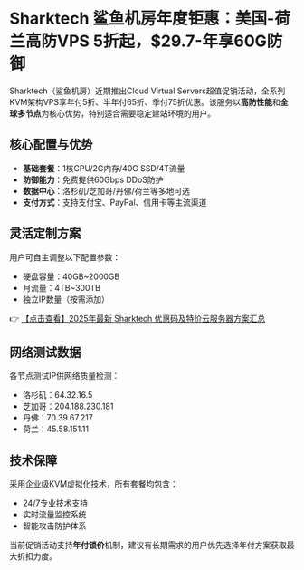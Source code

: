 # Sharktech 鲨鱼机房年度钜惠：美国-荷兰高防VPS 5折起，$29.7-年享60G防御

Sharktech（鲨鱼机房）近期推出Cloud Virtual Servers超值促销活动，全系列KVM架构VPS享年付5折、半年付65折、季付75折优惠。该服务以**高防性能**和**全球多节点**为核心优势，特别适合需要稳定建站环境的用户。

## 核心配置与优势
- **基础套餐**：1核CPU/2G内存/40G SSD/4T流量
- **防御能力**：免费提供60Gbps DDoS防护
- **数据中心**：洛杉矶/芝加哥/丹佛/荷兰等多地可选
- **支付方式**：支持支付宝、PayPal、信用卡等主流渠道

## 灵活定制方案
用户可自主调整以下配置参数：
- 硬盘容量：40GB~2000GB
- 月流量：4TB~300TB
- 独立IP数量（按需添加）

👉 [【点击查看】2025年最新 Sharktech 优惠码及特价云服务器方案汇总](https://bit.ly/Sharktech)

## 网络测试数据
各节点测试IP供网络质量检测：
- 洛杉矶：64.32.16.5
- 芝加哥：204.188.230.181
- 丹佛：70.39.67.217
- 荷兰：45.58.151.11

## 技术保障
采用企业级KVM虚拟化技术，所有套餐均包含：
- 24/7专业技术支持
- 实时流量监控系统
- 智能攻击防护体系

当前促销活动支持**年付锁价**机制，建议有长期需求的用户优先选择年付方案获取最大折扣力度。